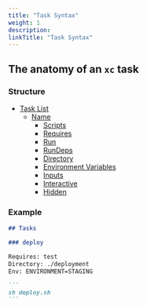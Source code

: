 ```yaml
---
title: "Task Syntax"
weight: 1
description:
linkTitle: "Task Syntax"
---
```


## The anatomy of an `xc` task

### Structure

- [Task List](/task-syntax/task-list/)
  - [Name](/task-syntax/task-name/)
    - [Scripts](/task-syntax/scripts/)
    - [Requires](/task-syntax/requires/)
    - [Run](/task-syntax/run/)
    - [RunDeps](/task-syntax/run-deps/)
    - [Directory](/task-syntax/directory/)
    - [Environment Variables](/task-syntax/environment-variables/)
    - [Inputs](/task-syntax/inputs/)
    - [Interactive](/task-syntax/interactive/)
    - [Hidden](/task-syntax/hidden/)

### Example

````md
## Tasks

### deploy

Requires: test
Directory: ./deployment
Env: ENVIRONMENT=STAGING

```
sh deploy.sh
```
````
